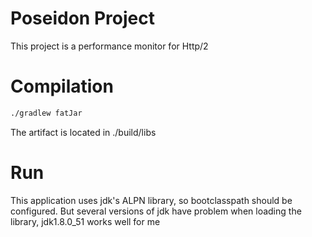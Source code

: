 Poseidon Project
================

This project is a performance monitor for Http/2


Compilation
===========
```bash
./gradlew fatJar 
```
The artifact is located in ./build/libs


Run
===
This application uses jdk's ALPN library, so bootclasspath should be configured. But several versions of jdk have problem when loading the library, jdk1.8.0_51 works well for me
